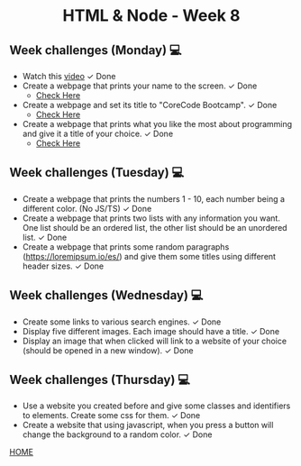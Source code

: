 <h1 align="center">HTML & Node - Week 8</h1>

## Week challenges (Monday) 💻
- Watch this [video](https://www.youtube.com/watch?v=XYTwYmOjqQs&ab_channel=RedStapler) <span>&#10003; Done</span>
- Create a webpage that prints your name to the screen. <span>&#10003; Done</span>
  - [Check Here](./Monday/work1.html)
- Create a webpage and set its title to "CoreCode Bootcamp".    <span>&#10003; Done</span>
  - [Check Here](./Monday/work2.html)
- Create a webpage that prints what you like the most about programming and give it a title of your choice.     <span>&#10003; Done</span>
  - [Check Here](./Monday/work3.html)


## Week challenges (Tuesday) 💻
- Create a webpage that prints the numbers 1 - 10, each number being a different color. (No JS/TS)  <span>&#10003; Done</span>
- Create a webpage that prints two lists with any information you want. One list should be an ordered list, the other list should be an unordered list.     <span>&#10003; Done</span>
- Create a webpage that prints some random paragraphs (https://loremipsum.io/es/) and give them some titles using different header sizes.   <span>&#10003; Done</span>

## Week challenges (Wednesday) 💻
- Create some links to various search engines.  <span>&#10003; Done</span>
- Display five different images. Each image should have a title.    <span>&#10003; Done</span>
- Display an image that when clicked will link to a website of your choice (should be opened in a new window).  <span>&#10003; Done</span>

## Week challenges (Thursday) 💻
- Use a website you created before and give some classes and identifiers to elements. Create some css for them. <span>&#10003; Done</span>
- Create a website that using javascript, when you press a button will change the background to a random color. <span>&#10003; Done</span>

[HOME](https://github.com/MROMERO2100/core-code-bootcamp-backlog)
